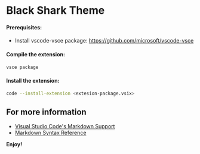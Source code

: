 # Black Shark Theme

#### Prerequisites:
* Install vscode-vsce package: https://github.com/microsoft/vscode-vsce

#### Compile the extension:

```bash
vsce package
```

#### Install the extension:

```bash
code --install-extension <extesion-package.vsix>
```

## For more information

* [Visual Studio Code's Markdown Support](http://code.visualstudio.com/docs/languages/markdown)
* [Markdown Syntax Reference](https://help.github.com/articles/markdown-basics/)

**Enjoy!**
